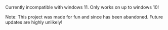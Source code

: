 Currently incompatible with windows 11. Only works on up to windows 10!

Note: This project was made for fun and since has been abandoned. Future updates are highly unlikely!
